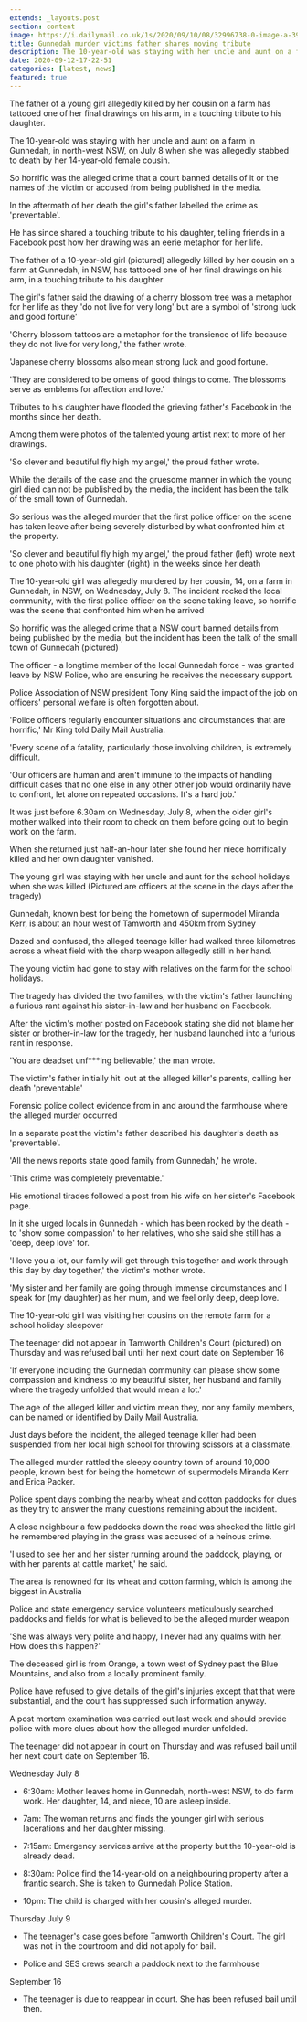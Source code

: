 ```yaml
---
extends: _layouts.post
section: content
image: https://i.dailymail.co.uk/1s/2020/09/10/08/32996738-0-image-a-39_1599721343281.jpg 
title: Gunnedah murder victims father shares moving tribute 
description: The 10-year-old was staying with her uncle and aunt on a farm in Gunnedah, in NSW, on July 8 when she was allegedly  stabbed to death by her 14-year-old female cousin. 
date: 2020-09-12-17-22-51 
categories: [latest, news] 
featured: true 
--- 
```

The father of a young girl allegedly killed by her cousin on a farm has tattooed one of her final drawings on his arm, in a touching tribute to his daughter.

The 10-year-old was staying with her uncle and aunt on a farm in Gunnedah, in north-west NSW, on July 8 when she was allegedly stabbed to death by her 14-year-old female cousin. 

So horrific was the alleged crime that a court banned details of it or the names of the victim or accused from being published in the media.

In the aftermath of her death the girl's father labelled the crime as 'preventable'.

He has since shared a touching tribute to his daughter, telling friends in a Facebook post how her drawing was an eerie metaphor for her life. 

The father of a 10-year-old girl (pictured) allegedly killed by her cousin on a farm at Gunnedah, in NSW, has tattooed one of her final drawings on his arm, in a touching tribute to his daughter

The girl's father said the drawing of a cherry blossom tree was a metaphor for her life as they 'do not live for very long' but are a symbol of 'strong luck and good fortune'

'Cherry blossom tattoos are a metaphor for the transience of life because they do not live for very long,' the father wrote.

'Japanese cherry blossoms also mean strong luck and good fortune.

'They are considered to be omens of good things to come. The blossoms serve as emblems for affection and love.' 

Tributes to his daughter have flooded the grieving father's Facebook in the months since her death.

Among them were photos of the talented young artist next to more of her drawings. 

'So clever and beautiful fly high my angel,' the proud father wrote.

While the details of the case and the gruesome manner in which the young girl died can not be published by the media, the incident has been the talk of the small town of Gunnedah.

So serious was the alleged murder that the first police officer on the scene has taken leave after being severely disturbed by what confronted him at the property. 

'So clever and beautiful fly high my angel,' the proud father (left) wrote next to one photo with his daughter (right) in the weeks since her death

The 10-year-old girl was allegedly murdered by her cousin, 14, on a farm in Gunnedah, in NSW, on Wednesday, July 8. The incident rocked the local community, with the first police officer on the scene taking leave, so horrific was the scene that confronted him when he arrived

So horrific was the alleged crime that a NSW court banned details from being published by the media, but the incident has been the talk of the small town of Gunnedah (pictured) 

The officer - a longtime member of the local Gunnedah force - was granted leave by NSW Police, who are ensuring he receives the necessary support.

Police Association of NSW president Tony King said the impact of the job on officers' personal welfare is often forgotten about.

 'Police officers regularly encounter situations and circumstances that are horrific,' Mr King told Daily Mail Australia.

'Every scene of a fatality, particularly those involving children, is extremely difficult. 

'Our officers are human and aren't immune to the impacts of handling difficult cases that no one else in any other other job would ordinarily have to confront, let alone on repeated occasions. It's a hard job.'

It was just before 6.30am on Wednesday, July 8, when the older girl's mother walked into their room to check on them before going out to begin work on the farm.

When she returned just half-an-hour later she found her niece horrifically killed and her own daughter vanished.

The young girl was staying with her uncle and aunt for the school holidays when she was killed (Pictured are officers at the scene in the days after the tragedy)

Gunnedah, known best for being the hometown of supermodel Miranda Kerr, is about an hour west of Tamworth and 450km from Sydney

Dazed and confused, the alleged teenage killer had walked three kilometres across a wheat field with the sharp weapon allegedly still in her hand. 

The young victim had gone to stay with relatives on the farm for the school holidays.

The tragedy has divided the two families, with the victim's father launching a furious rant against his sister-in-law and her husband on Facebook. 

After the victim's mother posted on Facebook stating she did not blame her sister or brother-in-law for the tragedy, her husband launched into a furious rant in response. 

'You are deadset unf***ing believable,' the man wrote.

The victim's father initially hit  out at the alleged killer's parents, calling her death 'preventable'

Forensic police collect evidence from in and around the farmhouse where the alleged murder occurred

In a separate post the victim's father described his daughter's death as 'preventable'.

'All the news reports state good family from Gunnedah,' he wrote.

'This crime was completely preventable.' 

His emotional tirades followed a post from his wife on her sister's Facebook page.

In it she urged locals in Gunnedah - which has been rocked by the death - to 'show some compassion' to her relatives, who she said she still has a 'deep, deep love' for. 

'I love you a lot, our family will get through this together and work through this day by day together,' the victim's mother wrote.

'My sister and her family are going through immense circumstances and I speak for (my daughter) as her mum, and we feel only deep, deep love.

The 10-year-old girl was visiting her cousins on the remote farm for a school holiday sleepover

The teenager did not appear in Tamworth Children's Court (pictured) on Thursday and was refused bail until her next court date on September 16

'If everyone including the Gunnedah community can please show some compassion and kindness to my beautiful sister, her husband and family where the tragedy unfolded that would mean a lot.' 

The age of the alleged killer and victim mean they, nor any family members, can be named or identified by Daily Mail Australia.

Just days before the incident, the alleged teenage killer had been suspended from her local high school for throwing scissors at a classmate. 

The alleged murder rattled the sleepy country town of around 10,000 people, known best for being the hometown of supermodels Miranda Kerr and Erica Packer.

Police spent days combing the nearby wheat and cotton paddocks for clues as they try to answer the many questions remaining about the incident.  

A close neighbour a few paddocks down the road was shocked the little girl he remembered playing in the grass was accused of a heinous crime.

'I used to see her and her sister running around the paddock, playing, or with her parents at cattle market,' he said.

The area is renowned for its wheat and cotton farming, which is among the biggest in Australia

Police and state emergency service volunteers meticulously searched paddocks and fields for what is believed to be the alleged murder weapon

'She was always very polite and happy, I never had any qualms with her. How does this happen?'

The deceased girl is from Orange, a town west of Sydney past the Blue Mountains, and also from a locally prominent family.  

Police have refused to give details of the girl's injuries except that that were substantial, and the court has suppressed such information anyway. 

A post mortem examination was carried out last week and should provide police with more clues about how the alleged murder unfolded. 

The teenager did not appear in court on Thursday and was refused bail until her next court date on September 16.  

Wednesday July 8

- 6:30am: Mother leaves home in Gunnedah, north-west NSW, to do farm work. Her daughter, 14, and niece, 10 are asleep inside.

- 7am: The woman returns and finds the younger girl with serious lacerations and her daughter missing.

- 7:15am: Emergency services arrive at the property but the 10-year-old is already dead.

- 8:30am: Police find the 14-year-old on a neighbouring property after a frantic search. She is taken to Gunnedah Police Station.

- 10pm: The child is charged with her cousin's alleged murder.

Thursday July 9

- The teenager's case goes before Tamworth Children's Court. The girl was not in the courtroom and did not apply for bail.

- Police and SES crews search a paddock next to the farmhouse

September 16

- The teenager is due to reappear in court. She has been refused bail until then. 

